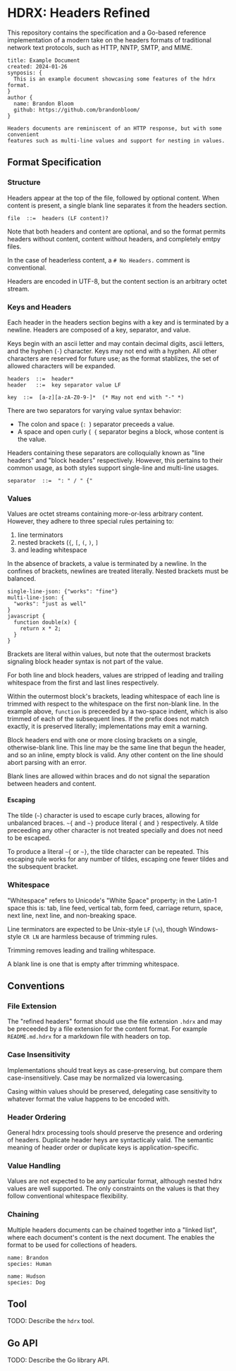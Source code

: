 # HDRX: Headers Refined

This repository contains the specification and a Go-based reference
implementation of a modern take on the headers formats of traditional network
text protocols, such as HTTP, NNTP, SMTP, and MIME.

```hdrx
title: Example Document
created: 2024-01-26
synposis: {
  This is an example document showcasing some features of the hdrx format.
}
author {
  name: Brandon Bloom
  github: https://github.com/brandonbloom/
}

Headers documents are reminiscent of an HTTP response, but with some convenient
features such as multi-line values and support for nesting in values.
```

## Format Specification

### Structure

Headers appear at the top of the file, followed by optional content.  When
content is present, a single blank line separates it from the headers section.

```ebnf
file  ::=  headers (LF content)?
```

Note that both headers and content are optional, and so the format permits
headers without content, content without headers, and completely emtpy files.

In the case of headerless content, a `# No Headers.` comment is conventional.

Headers are encoded in UTF-8, but the content section is an arbitrary octet
stream.

### Keys and Headers

Each header in the headers section begins with a key and is terminated by a
newline.  Headers are composed of a key, separator, and value.

Keys begin with an ascii letter and may contain decimal digits, ascii letters,
and the hyphen (`-`) character. Keys may not end with a hyphen. All other
characters are reserved for future use; as the format stablizes, the set of
allowed characters will be expanded.

```ebnf
headers  ::=  header*
header   ::=  key separator value LF

key  ::=  [a-z][a-zA-Z0-9-]*  (* May not end with "-" *)
```

There are two separators for varying value syntax behavior:

- The colon and space (`: `) separator preceeds a value.
- A space and open curly (` {` separator begins a block, whose content is the
  value.

Headers containing these separators are colloquially known as "line headers"
and "block headers" respectively.  However, this pertains to their common
usage, as both styles support single-line and multi-line usages.

```ebnf
separator  ::=  ": " / " {"
```

### Values

Values are octet streams containing more-or-less arbitrary content. However,
they adhere to three special rules pertaining to:

1. line terminators
2. nested brackets (`{`, `[`, `(`, `)`, `]`
3. and leading whitespace

In the absence of brackets, a value is terminated by a newline.  In the
confines of brackets, newlines are treated literally. Nested brackets must be
balanced.

```hdrx
single-line-json: {"works": "fine"}
multi-line-json: {
  "works": "just as well"
}
javascript {
  function double(x) {
    return x * 2;
  }
}
```

Brackets are literal within values, but note that the outermost brackets
signaling block header syntax is not part of the value.

For both line and block headers, values are stripped of leading and trailing
whitespace from the first and last lines respectively.

Within the outermost block's brackets, leading whitespace of each line is
trimmed with respect to the whitespace on the first non-blank line. In the
example above, `function` is preceeded by a two-space indent, which is also
trimmed of each of the subsequent lines. If the prefix does not match exactly,
it is preserved literally; implementations may emit a warning.

Block headers end with one or more closing brackets on a single,
otherwise-blank line.  This line may be the same line that begun the header,
and so an inline, empty block is valid. Any other content on the line should
abort parsing with an error.

Blank lines are allowed within braces and do not signal the separation between
headers and content.

#### Escaping

The tilde (`~`) character is used to escape curly braces, allowing for
unbalanced braces. `~{` and `~}` produce literal `{` and `}` respectively.
A tilde preceeding any other character is not treated specially and does
not need to be escaped.

To produce a literal `~{` or `~}`, the tilde character can be repeated. This
escaping rule works for any number of tildes, escaping one fewer tildes and
the subsequent bracket.

### Whitespace

"Whitespace" refers to Unicode's "White Space" property; in the Latin-1 space
this is: tab, line feed, vertical tab, form feed, carriage return, space,
next line, next line, and non-breaking space.

Line terminators are expected to be Unix-style `LF` (`\n`), though
Windows-style `CR LN` are harmless because of trimming rules.

Trimming removes leading and trailing whitespace.

A blank line is one that is empty after trimming whitespace.

## Conventions

### File Extension

The "refined headers" format should use the file extension `.hdrx` and may be
preceeded by a file extension for the content format. For example
`README.md.hdrx` for a markdown file with headers on top.

### Case Insensitivity

Implementations should treat keys as case-preserving, but compare them
case-insensitively. Case may be normalized via lowercasing.

Casing within values should be preserved, delegating case sensitivity to
whatever format the value happens to be encoded with.

### Header Ordering

General hdrx processing tools should preserve the presence and ordering of
headers. Duplicate header heys are syntacticaly valid. The semantic meaning
of header order or duplicate keys is application-specific.

### Value Handling

Values are not expected to be any particular format, although nested hdrx
values are well supported. The only constraints on the values is that they
follow conventional whitespace flexibility.

### Chaining

Multiple headers documents can be chained together into a "linked list", where
each document's content is the next document. The enables the format to be
used for collections of headers.

```hdrx
name: Brandon
species: Human

name: Hudson
species: Dog
```

## Tool

TODO: Describe the `hdrx` tool.

## Go API

TODO: Describe the Go library API.
